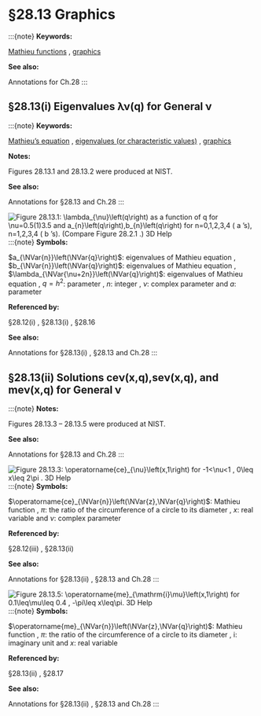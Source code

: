# §28.13 Graphics

:::{note}
**Keywords:**

[Mathieu functions](http://dlmf.nist.gov/search/search?q=Mathieu%20functions) , [graphics](http://dlmf.nist.gov/search/search?q=graphics)

**See also:**

Annotations for Ch.28
:::


## §28.13(i) Eigenvalues λν⁡(q) for General ν

:::{note}
**Keywords:**

[Mathieu’s equation](http://dlmf.nist.gov/search/search?q=Mathieu%20equation) , [eigenvalues (or characteristic values)](http://dlmf.nist.gov/search/search?q=eigenvalues%20%28or%20characteristic%20values%29) , [graphics](http://dlmf.nist.gov/search/search?q=graphics)

**Notes:**

Figures 28.13.1 and 28.13.2 were produced at NIST.

**See also:**

Annotations for §28.13 and Ch.28
:::

<a id="i.fig1"></a>

![Figure 28.13.1: $\lambda_{\nu}\left(q\right)$ as a function of $q$ for $\nu=0.5(1)3.5$ and $a_{n}\left(q\right),b_{n}\left(q\right)$ for $n=0,1,2,3,4$ ( $a$ ’s), $n=1,2,3,4$ ( $b$ ’s). (Compare Figure 28.2.1 .) 3D Help](28/13/F1.png)
:::{note}
**Symbols:**

$a_{\NVar{n}}\left(\NVar{q}\right)$: eigenvalues of Mathieu equation , $b_{\NVar{n}}\left(\NVar{q}\right)$: eigenvalues of Mathieu equation , $\lambda_{\NVar{\nu+2n}}\left(\NVar{q}\right)$: eigenvalues of Mathieu equation , $q=h^{2}$: parameter , $n$: integer , $\nu$: complex parameter and $a$: parameter

**Referenced by:**

§28.12(i) , §28.13(i) , §28.16

**See also:**

Annotations for §28.13(i) , §28.13 and Ch.28
:::


## §28.13(ii) Solutions ceν⁡(x,q),seν⁡(x,q), and meν⁡(x,q) for General ν

:::{note}
**Notes:**

Figures 28.13.3 – 28.13.5 were produced at NIST.

**See also:**

Annotations for §28.13 and Ch.28
:::

<a id="ii.fig1"></a>

![Figure 28.13.3: $\operatorname{ce}_{\nu}\left(x,1\right)$ for $-1<\nu<1$ , $0\leq x\leq 2\pi$ . 3D Help](28/13/F3.png)
:::{note}
**Symbols:**

$\operatorname{ce}_{\NVar{n}}\left(\NVar{z},\NVar{q}\right)$: Mathieu function , $\pi$: the ratio of the circumference of a circle to its diameter , $x$: real variable and $\nu$: complex parameter

**Referenced by:**

§28.12(iii) , §28.13(ii)

**See also:**

Annotations for §28.13(ii) , §28.13 and Ch.28
:::

<a id="F5"></a>

![Figure 28.13.5: $\operatorname{me}_{\mathrm{i}\mu}\left(x,1\right)$ for $0.1\leq\mu\leq 0.4$ , $-\pi\leq x\leq\pi.$ 3D Help](28/13/F5.png)
:::{note}
**Symbols:**

$\operatorname{me}_{\NVar{n}}\left(\NVar{z},\NVar{q}\right)$: Mathieu function , $\pi$: the ratio of the circumference of a circle to its diameter , $\mathrm{i}$: imaginary unit and $x$: real variable

**Referenced by:**

§28.13(ii) , §28.17

**See also:**

Annotations for §28.13(ii) , §28.13 and Ch.28
:::

